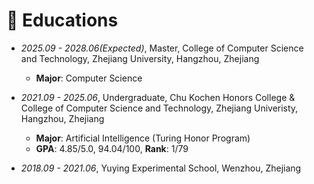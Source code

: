 # 📖 Educations

- *2025.09 - 2028.06(Expected)*, Master, College of Computer Science and Technology, Zhejiang University, Hangzhou, Zhejiang
    - **Major**: Computer Science

- *2021.09 - 2025.06*, Undergraduate, Chu Kochen Honors College & College of Computer Science and Technology, Zhejiang Univeristy, Hangzhou, Zhejiang
    - **Major**: Artificial Intelligence (Turing Honor Program)
    - **GPA**: 4.85/5.0, 94.04/100, **Rank**: 1/79

- *2018.09 - 2021.06*, Yuying Experimental School, Wenzhou, Zhejiang